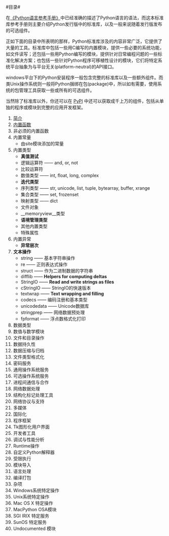 #目录#

在[《Python语言参考手册》](http:docs.python.org/2.7/reference/index.html)中已经准确的描述了Python语言的语法，而这本标准库参考手册则主要介绍Python发行版中的标准库，以及一般来说随着发行版发布的可选组件。

正如下面的目录中所表明的那样，Python标准库涉及的内容非常广泛，它提供了大量的工具。标准库中包括一些用C编写的内置模块，提供一些必要的系统功能，如文件读写；还包括一些用Python编写的模块，提供针对日常编程问题的一些标准化解决方案；也包括一些针对Python程序可移植性设计的模块，它们将特定系统平台抽象为与平台无关(platform-neutral)的API接口。

windows平台下的Python安装程序一般包含完整的标准库以及一些额外组件。而类Unix操作系统则一般将Python捆绑在包(package)中，所以如有需要，使用系统的包管理工具获取一些或所有的可选组件。

当然除了标准库以外，你还可以在
[PyPI](https://pypi.python.org/pypi)
中还可以获取成千上万的组件，包括从单独的程序或模块到完整的应用开发框架。

1.	[简介](./intro.md)
2.	[内置函数](./functions.md)
3. 非必须的内置函数
4. 内置常量 
	- 由site模块添加的常量
5. 内置类型
	- __真值测试__
	- 逻辑运算符 —— and, or, not
	- 比较运算符
	- 数值类型 —— int, float, long, complex
	- __迭代类型__
	- 序列类型 —— str, unicode, list, tuple, bytearray, buffer, xrange
	- 集合类型 —— set, frozenset
	- 映射类型 —— dict
	- 文件对象
	- __memoryview__类型
	- __语境管理类型__
	- 其他内置类型
	- 特殊属性
6. 内置异常
	- __异常层次__
7. __文本操作__
	- string —— 基本字符串操作
	- re —— 正则表达式操作
	- struct —— 作为二进制数据的字符串
	- difflib —— __Helpers for computing deltas__
	- StringIO —— __Read and write strings as files__
	- cStringIO —— StringIO的快速版本
	- textwrap	—— __Text wrapping and filling__
	- codecs —— 编码注册和基本类型
	- unicodedata —— Unicode数据库
	- stringprep —— 网络数据预处理
	- fpformat —— 浮点数格式化打印
8. 数据类型
9. 数值与数学模块
10. 文件和目录操作
11. 数据持久性
12. 数据压缩与归档
13. 文件类型格式化
14. 密码服务
15. 通用操作系统服务
16. 可选操作系统服务
17. 进程间通信与合作
18. 网络数据处理
19. 结构化标记处理工具
20. 网络协议与支持
21. 多媒体
22. 国际化
23. 程序框架
24. Tk图形化用户界面
25. 开发者工具
26. 调试与性能分析
27. Runtime操作
28. 自定义Python解释器
29. 受限执行
30. 模块导入
31. 语言处理
32. 编译打包
33. 杂项
34. Windows系统特定操作
35. Unix系统特定操作
36. Mac OS X 特定操作
37. MacPython OSA模块
38. SGI IRIX 特定服务
39. SunOS 特定服务
40. Undocumented 模块
